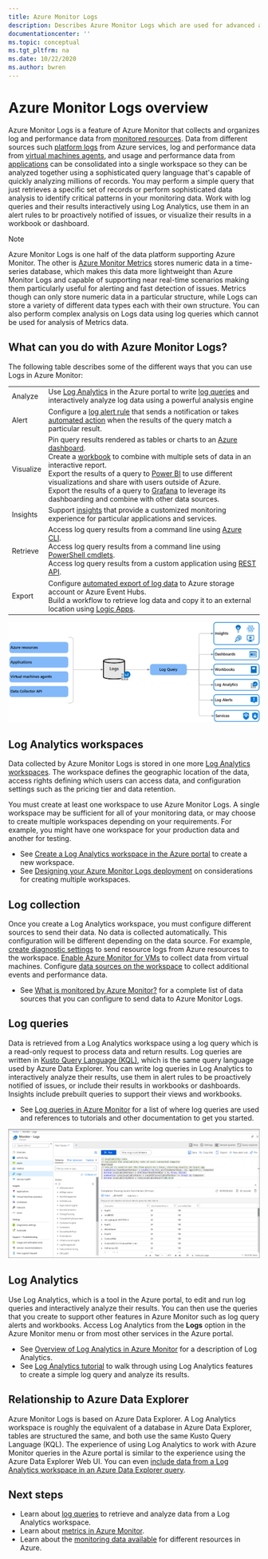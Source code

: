 ```yaml
---
title: Azure Monitor Logs
description: Describes Azure Monitor Logs which are used for advanced analysis of monitoring data.
documentationcenter: ''
ms.topic: conceptual
ms.tgt_pltfrm: na
ms.date: 10/22/2020
ms.author: bwren
---
```


# Azure Monitor Logs overview
Azure Monitor Logs is a feature of Azure Monitor that collects and organizes log and performance data from [monitored resources](../monitor-reference.md). Data from different sources such [platform logs](platform-logs-overview.md) from Azure services, log and performance data from [virtual machines agents](agents-overview.md), and usage and performance data from [applications](../app/app-insights-overview.md) can be consolidated into a single workspace so they can be analyzed together using a sophisticated query language that's capable of quickly analyzing millions of records. You may perform a simple query that just retrieves a specific set of records or perform sophisticated data analysis to identify critical patterns in your monitoring data. Work with log queries and their results interactively using Log Analytics, use them in an alert rules to br proactively notified of issues, or visualize their results in a workbook or dashboard.

> [!NOTE]
> Azure Monitor Logs is one half of the data platform supporting Azure Monitor. The other is [Azure Monitor Metrics](data-platform-metrics.md) stores numeric data in a time-series database, which makes this data more lightweight than Azure Monitor Logs and capable of supporting near real-time scenarios making them particularly useful for alerting and fast detection of issues. Metrics though can only store numeric data in a particular structure, while Logs can store a variety of different data types each with their own structure. You can also perform complex analysis on Logs data using log queries which cannot be used for analysis of Metrics data.


## What can you do with Azure Monitor Logs?
The following table describes some of the different ways that you can use Logs in Azure Monitor:

|  |  |
|:---|:---|
| Analyze | Use [Log Analytics](../log-query/get-started-portal.md) in the Azure portal to write [log queries](../log-query/log-query-overview.md) and interactively analyze log data using a powerful analysis engine |
| Alert | Configure a [log alert rule](alerts-log.md) that sends a notification or takes [automated action](action-groups.md) when the results of the query match a particular result. |
| Visualize | Pin query results rendered as tables or charts to an [Azure dashboard](../../azure-portal/azure-portal-dashboards.md).<br>Create a [workbook](../app/usage-workbooks.md) to combine with multiple sets of data in an interactive report. <br>Export the results of a query to [Power BI](powerbi.md) to use different visualizations and share with users outside of Azure.<br>Export the results of a query to [Grafana](grafana-plugin.md) to leverage its dashboarding and combine with other data sources.|
| Insights | Support [insights](../monitor-reference.md#insights-and-core-solutions) that provide a customized monitoring experience for particular applications and services.  |
| Retrieve | Access log query results from a command line using [Azure CLI](/cli/azure/ext/log-analytics/monitor/log-analytics).<br>Access log query results from a command line using [PowerShell cmdlets](https://docs.microsoft.com/powershell/module/az.operationalinsights).<br>Access log query results from a custom application using [REST API](https://dev.loganalytics.io/). |
| Export | Configure [automated export of log data](logs-data-export.md) to Azure storage account or Azure Event Hubs.<br>Build a workflow to retrieve log data and copy it to an external location using [Logic Apps](logicapp-flow-connector.md). |

![Logs overview](media/data-platform-logs/logs-overview.png)

## Log Analytics workspaces
Data collected by Azure Monitor Logs is stored in one more [Log Analytics workspaces](./design-logs-deployment.md). The workspace defines the geographic location of the data, access rights defining which users can access data, and configuration settings such as the pricing tier and data retention.  

You must create at least one workspace to use Azure Monitor Logs. A single workspace may be sufficient for all of your monitoring data, or may choose to create multiple workspaces depending on your requirements. For example, you might have one workspace for your production data and another for testing. 

- See [Create a Log Analytics workspace in the Azure portal](../learn/quick-create-workspace.md) to create a new workspace.
- See [Designing your Azure Monitor Logs deployment](design-logs-deployment.md) on considerations for creating multiple workspaces.


## Log collection
Once you create a Log Analytics workspace, you must configure different sources to send their data. No data is collected automatically. This configuration will be different depending on the data source. For example, [create diagnostic settings](diagnostic-settings.md) to send resource logs from Azure resources to the workspace. [Enable Azure Monitor for VMs](../insights/vminsights-enable-overview.md) to collect data from virtual machines. Configure [data sources on the workspace](data-sources.md) to collect additional events and performance data.

- See [What is monitored by Azure Monitor?](../monitor-reference.md) for a complete list of data sources that you can configure to send data to Azure Monitor Logs.


## Log queries
Data is retrieved from a Log Analytics workspace using a log query which is a read-only request to process data and return results. Log queries are written in [Kusto Query Language (KQL)](/azure/data-explorer/kusto/query/), which is the same query language used by Azure Data Explorer. You can write log queries in Log Analytics to interactively analyze their results, use them in alert rules to be proactively notified of issues, or include their results in workbooks or dashboards. Insights include prebuilt queries to support their views and workbooks.

- See [Log queries in Azure Monitor](log-query/../../log-query/log-query-overview.md) for a list of where log queries are used and references to tutorials and other documentation to get you started.

![Log Analytics](media/data-platform-logs/log-analytics.png)

## Log Analytics
Use Log Analytics, which is a tool in the Azure portal, to edit and run log queries and interactively analyze their results. You can then use the queries that you create to support other features in Azure Monitor such as log query alerts and workbooks. Access Log Analytics from the **Logs** option in the Azure Monitor menu or from most other services in the Azure portal.

- See [Overview of Log Analytics in Azure Monitor](/log-query/log-analytics-overview.md) for a description of Log Analytics. 
- See [Log Analytics tutorial](/log-query/log-analytics-tutorial.md) to walk through using Log Analytics features to create a simple log query and analyze its results.



## Relationship to Azure Data Explorer
Azure Monitor Logs is based on Azure Data Explorer. A Log Analytics workspace is roughly the equivalent of a database in Azure Data Explorer, tables are structured the same, and both use the same Kusto Query Language (KQL). The experience of using Log Analytics to work with Azure Monitor queries in the Azure portal is similar to the experience using the Azure Data Explorer Web UI. You can even [include data from a Log Analytics workspace in an Azure Data Explorer query](/azure/data-explorer/query-monitor-data). 


## Next steps

- Learn about [log queries](../log-query/log-query-overview.md) to retrieve and analyze data from a Log Analytics workspace.
- Learn about [metrics in Azure Monitor](data-platform-metrics.md).
- Learn about the [monitoring data available](data-sources.md) for different resources in Azure.
